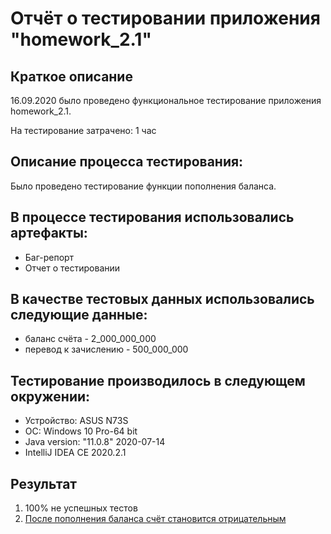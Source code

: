 # Отчёт о тестировании приложения "homework_2.1"

## Краткое описание

16.09.2020  было проведено функциональное тестирование приложения homework_2.1.

На тестирование затрачено: 1 час


## Описание процесса тестирования:
Было проведено тестирование функции пополнения баланса.

## В процессе тестирования использовались артефакты:

* Баг-репорт
* Отчет о тестировании
## В качестве тестовых данных использовались следующие данные:

* баланс счёта - 2_000_000_000 
* перевод к зачислению - 500_000_000 

## Тестирование производилось в следующем окружении:

* Устройство: ASUS N73S
* ОС: Windows 10 Pro-64 bit
* Java version: "11.0.8" 2020-07-14
* IntelliJ IDEA CE 2020.2.1

## Результат
1. 100% не успешных тестов
2. [После пополнения баланса счёт становится отрицательным](https://github.com/Rimmkin/homework2.1-java/issues/1#issue-702751564)

